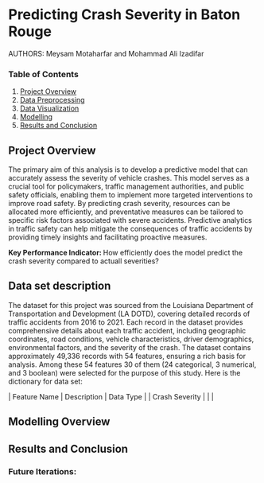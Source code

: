 Predicting Crash Severity in Baton Rouge  
================================================

AUTHORS: Meysam Motaharfar and Mohammad Ali Izadifar

### Table of Contents
1. [Project Overview](#project-overview)
2. [Data Preprocessing](#data-gathering-and-preprocessing)
3. [Data Visualization](#data-visualization)
5. [Modelling](#modelling-overview)
6. [Results and Conclusion](#results-and-conclusion)

## Project Overview
The primary aim of this analysis is to develop a predictive model that can accurately assess the severity of vehicle crashes. This model serves as a crucial tool for policymakers, traffic management authorities, and public safety officials, enabling them to implement more targeted interventions to improve road safety. By predicting crash severity, resources can be allocated more efficiently, and preventative measures can be tailored to specific risk factors associated with severe accidents. Predictive analytics in traffic safety can help mitigate the consequences of traffic accidents by providing timely insights and facilitating proactive measures.

<b> Key Performance Indicator: </b>
How efficiently does the model predict the crash severity compared to actuall severities?

## Data set description

The dataset for this project was sourced from the Louisiana Department of Transportation and Development (LA DOTD), covering detailed records of traffic accidents from 2016 to 2021. Each record in the dataset provides comprehensive details about each traffic accident, including geographic coordinates, road conditions, vehicle characteristics, driver demographics, environmental factors, and the severity of the crash. The dataset contains approximately 49,336 records with 54 features, ensuring a rich basis for analysis. Among these 54 features 30 of them (24 categorical, 3 numerical, and 3 boolean) were selected for the purpose of this study. Here is the dictionary for data set: 

|     Feature Name     |                              Description                              |     Data Type     |
|     Crash Severity   |                                                                       |                   |                   

## Modelling Overview


## Results and Conclusion 


### Future Iterations:



